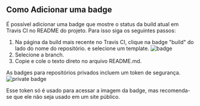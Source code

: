 ## Como Adicionar uma badge

É possível adicionar uma badge que mostre o status da build atual em Travis CI no README do projeto. Para isso siga os seguintes passos:

1. Na página da build mais recente no Travis CI, clique na badge "build" do lado do nome do repositório. e selecione um template.
![badge](https://i.imgur.com/Tqvf7dT.png)
2. Selecione a branch.
3. Copie e cole o texto direto no arquivo README.md. 

As badges para repositórios privados incluem um token de segurança. 
![private badge](https://i.imgur.com/BXB4Mvo.png)

Esse token só é usado para acessar a imagem da badge, mas recomenda-se que ele não seja usado em um site público.


